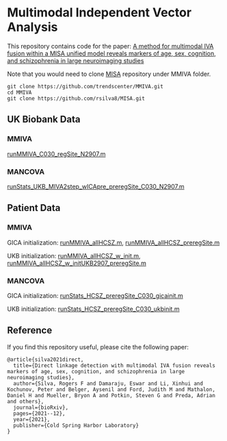 # Multimodal Independent Vector Analysis

This repository contains code for the paper: [A method for multimodal IVA fusion within a MISA unified model reveals markers of age, sex, cognition, and schizophrenia in large neuroimaging studies](https://www.biorxiv.org/content/10.1101/2021.12.13.472507)

Note that you would need to clone [MISA](https://github.com/rsilva8/MISA.git) repository under MMIVA folder.

```
git clone https://github.com/trendscenter/MMIVA.git
cd MMIVA
git clone https://github.com/rsilva8/MISA.git
```

## UK Biobank Data
### MMIVA
  [runMMIVA_C030_regSite_N2907.m](UKB/MMIVA/runMMIVA_C030_regSite_N2907.m)

### MANCOVA
  [runStats_UKB_MIVA2step_wICApre_preregSite_C030_N2907.m](/UKB/MANCOVA/runStats_UKB_MIVA2step_wICApre_preregSite_C030_N2907.m)

## Patient Data
### MMIVA
GICA initialization: 
  [runMMIVA_allHCSZ.m](/HCSZ/MMIVA/runMMIVA_allHCSZ.m),
  [runMMIVA_allHCSZ_preregSite.m](/HCSZ/MMIVA/runMMIVA_allHCSZ_preregSite.m)

UKB initialization:
  [runMMIVA_allHCSZ_w_init.m](/HCSZ/MMIVA/runMMIVA_allHCSZ_w_init.m),
  [runMMIVA_allHCSZ_w_initUKB2907_preregSite.m](/HCSZ/MMIVA/runMMIVA_allHCSZ_w_initUKB2907_preregSite.m)

### MANCOVA
GICA initialization: 
  [runStats_HCSZ_preregSite_C030_gicainit.m](/HCSZ/MANCOVA/runStats_HCSZ_preregSite_C030_gicainit.m)

UKB initialization: 
  [runStats_HCSZ_preregSite_C030_ukbinit.m](/HCSZ/MANCOVA/runStats_HCSZ_preregSite_C030_ukbinit.m)

## Reference
If you find this repository useful, please cite the following paper:
```
@article{silva2021direct,
  title={Direct linkage detection with multimodal IVA fusion reveals markers of age, sex, cognition, and schizophrenia in large neuroimaging studies},
  author={Silva, Rogers F and Damaraju, Eswar and Li, Xinhui and Kochunov, Peter and Belger, Aysenil and Ford, Judith M and Mathalon, Daniel H and Mueller, Bryon A and Potkin, Steven G and Preda, Adrian and others},
  journal={bioRxiv},
  pages={2021--12},
  year={2021},
  publisher={Cold Spring Harbor Laboratory}
}
```